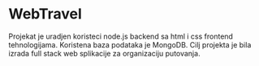 # WebTravel
Projekat je uradjen koristeci node.js backend sa html i css frontend tehnologijama. Koristena baza podataka je MongoDB. Cilj projekta je bila izrada full stack web splikacije za organizaciju putovanja.
